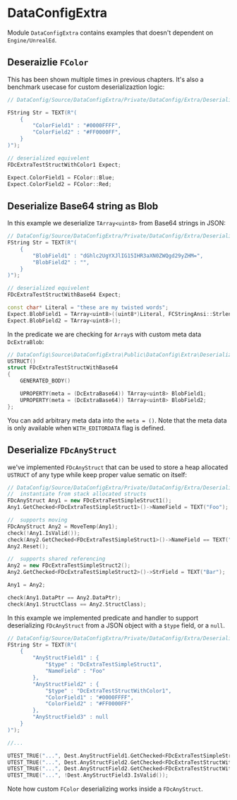# DataConfigExtra

Module `DataConfigExtra` contains examples that doesn't dependent on `Engine/UnrealEd`.

## Deseraizlie `FColor`

This has been shown multiple times in previous chapters. It's also a benchmark usecase for custom deserializaztion logic:

```c++
// DataConfig/Source/DataConfigExtra/Private/DataConfig/Extra/Deserialize/DcDeserializeColor.cpp

FString Str = TEXT(R"(
    {
        "ColorField1" : "#0000FFFF",
        "ColorField2" : "#FF0000FF",
    }
)");

// deserialized equivelent
FDcExtraTestStructWithColor1 Expect;

Expect.ColorField1 = FColor::Blue;
Expect.ColorField2 = FColor::Red;
```

## Deserialize Base64 string as Blob 

In this example we deserialize `TArray<uint8>` from Base64 strings in JSON:

```c++
// DataConfig/Source/DataConfigExtra/Private/DataConfig/Extra/Deserialize/DcDeserializeBase64.cpp
FString Str = TEXT(R"(
    {
        "BlobField1" : "dGhlc2UgYXJlIG15IHR3aXN0ZWQgd29yZHM=",
        "BlobField2" : "",
    }
)");

// deserialized equivelent
FDcExtraTestStructWithBase64 Expect;

const char* Literal = "these are my twisted words";
Expect.BlobField1 = TArray<uint8>((uint8*)Literal, FCStringAnsi::Strlen(Literal));
Expect.BlobField2 = TArray<uint8>();
```

In the predicate we are checking for `Array`s with custom meta data `DcExtraBlob`:

```c++
// DataConfig\Source\DataConfigExtra\Public\DataConfig\Extra\Deserialize\DcDeserializeBase64.h
USTRUCT()
struct FDcExtraTestStructWithBase64
{
    GENERATED_BODY()

    UPROPERTY(meta = (DcExtraBase64)) TArray<uint8> BlobField1;
    UPROPERTY(meta = (DcExtraBase64)) TArray<uint8> BlobField2;
};
```

You can add arbitrary meta data into the `meta = ()`. Note that the meta data is only available when `WITH_EDITORDATA` flag is defined.

## Deserialize `FDcAnyStruct`

we've implemented `FDcAnyStruct` that can be used to store a heap allocated `USTRUCT` of any type while keep proper value sematic on itself:

```c++
// DataConfig/Source/DataConfigExtra/Private/DataConfig/Extra/Deserialize/DcDeserializeAnyStruct.cpp
//  instantiate from stack allocated structs
FDcAnyStruct Any1 = new FDcExtraTestSimpleStruct1();
Any1.GetChecked<FDcExtraTestSimpleStruct1>()->NameField = TEXT("Foo");

//  supports moving
FDcAnyStruct Any2 = MoveTemp(Any1);
check(!Any1.IsValid());
check(Any2.GetChecked<FDcExtraTestSimpleStruct1>()->NameField == TEXT("Foo"));
Any2.Reset();

//  supports shared referencing
Any2 = new FDcExtraTestSimpleStruct2();
Any2.GetChecked<FDcExtraTestSimpleStruct2>()->StrField = TEXT("Bar");

Any1 = Any2;

check(Any1.DataPtr == Any2.DataPtr);
check(Any1.StructClass == Any2.StructClass);
```

In this example we implemented predicate and handler to support deserializing `FDcAnyStruct` from a JSON object with a `$type` field, or a `null`.

```c++
// DataConfig/Source/DataConfigExtra/Private/DataConfig/Extra/Deserialize/DcDeserializeAnyStruct.cpp
FString Str = TEXT(R"(
    {
        "AnyStructField1" : {
            "$type" : "DcExtraTestSimpleStruct1",
            "NameField" : "Foo"
        },
        "AnyStructField2" : {
            "$type" : "DcExtraTestStructWithColor1",
            "ColorField1" : "#0000FFFF",
            "ColorField2" : "#FF0000FF"
        },
        "AnyStructField3" : null
    }
)");

//...

UTEST_TRUE("...", Dest.AnyStructField1.GetChecked<FDcExtraTestSimpleStruct1>()->NameField == TEXT("Foo"));
UTEST_TRUE("...", Dest.AnyStructField2.GetChecked<FDcExtraTestStructWithColor1>()->ColorField1 == FColor::Blue);
UTEST_TRUE("...", Dest.AnyStructField2.GetChecked<FDcExtraTestStructWithColor1>()->ColorField2 == FColor::Red);
UTEST_TRUE("...", !Dest.AnyStructField3.IsValid());
```

Note how custom `FColor` deserializing works inside a `FDcAnyStruct`.
